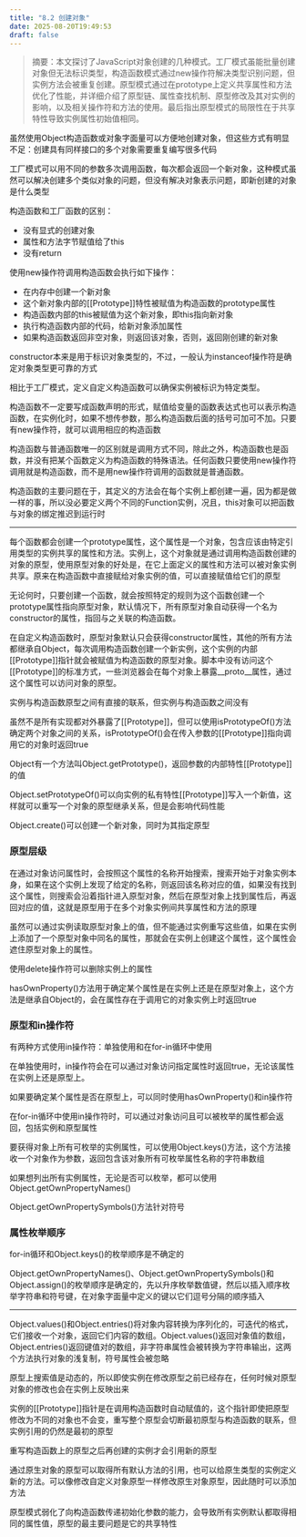 ```yaml
---
title: "8.2 创建对象"
date: 2025-08-20T19:49:53
draft: false
---
```


> 摘要：本文探讨了JavaScript对象创建的几种模式。工厂模式虽能批量创建对象但无法标识类型，构造函数模式通过new操作符解决类型识别问题，但实例方法会被重复创建。原型模式通过在prototype上定义共享属性和方法优化了性能，并详细介绍了原型链、属性查找机制、原型修改及其对实例的影响，以及相关操作符和方法的使用。最后指出原型模式的局限性在于共享特性导致实例属性初始值相同。

虽然使用Object构造函数或对象字面量可以方便地创建对象，但这些方式有明显不足：创建具有同样接口的多个对象需要重复编写很多代码

工厂模式可以用不同的参数多次调用函数，每次都会返回一个新对象，这种模式虽然可以解决创建多个类似对象的问题，但没有解决对象表示问题，即新创建的对象是什么类型

构造函数和工厂函数的区别：

- 没有显式的创建对象
- 属性和方法字节赋值给了this
- 没有return

使用new操作符调用构造函数会执行如下操作：

- 在内存中创建一个新对象
- 这个新对象内部的[[Prototype]]特性被赋值为构造函数的prototype属性
- 构造函数内部的this被赋值为这个新对象，即this指向新对象
- 执行构造函数内部的代码，给新对象添加属性
- 如果构造函数返回非空对象，则返回该对象，否则，返回刚创建的新对象

constructor本来是用于标识对象类型的，不过，一般认为instanceof操作符是确定对象类型更可靠的方式

相比于工厂模式，定义自定义构造函数可以确保实例被标识为特定类型。

构造函数不一定要写成函数声明的形式，赋值给变量的函数表达式也可以表示构造函数，在实例化时，如果不想传参数，那么构造函数后面的括号可加可不加。只要有new操作符，就可以调用相应的构造函数

构造函数与普通函数唯一的区别就是调用方式不同，除此之外，构造函数也是函数，并没有把某个函数定义为构造函数的特殊语法。任何函数只要使用new操作符调用就是构造函数，而不是用new操作符调用的函数就是普通函数。

构造函数的主要问题在于，其定义的方法会在每个实例上都创建一遍，因为都是做一样的事，所以没必要定义两个不同的Function实例，况且，this对象可以把函数与对象的绑定推迟到运行时

---

每个函数都会创建一个prototype属性，这个属性是一个对象，包含应该由特定引用类型的实例共享的属性和方法。实例上，这个对象就是通过调用构造函数创建的对象的原型，使用原型对象的好处是，在它上面定义的属性和方法可以被对象实例共享。原来在构造函数中直接赋给对象实例的值，可以直接赋值给它们的原型

无论何时，只要创建一个函数，就会按照特定的规则为这个函数创建一个prototype属性指向原型对象，默认情况下，所有原型对象自动获得一个名为constructor的属性，指回与之关联的构造函数。

在自定义构造函数时，原型对象默认只会获得constructor属性，其他的所有方法都继承自Object，每次调用构造函数创建一个新实例，这个实例的内部[[Prototype]]指针就会被赋值为构造函数的原型对象。脚本中没有访问这个[[Prototype]]的标准方式，一些浏览器会在每个对象上暴露\_\_proto\_\_属性，通过这个属性可以访问对象的原型。

实例与构造函数原型之间有直接的联系，但实例与构造函数之间没有

虽然不是所有实现都对外暴露了[[Prototype]]，但可以使用isPrototypeOf()方法确定两个对象之间的关系，isPrototypeOf()会在传入参数的[[Prototype]]指向调用它的对象时返回true

Object有一个方法叫Object.getPrototype()，返回参数的内部特性[[Prototype]]的值

Object.setPrototypeOf()可以向实例的私有特性[[Prototype]]写入一个新值，这样就可以重写一个对象的原型继承关系，但是会影响代码性能

Object.create()可以创建一个新对象，同时为其指定原型

### 原型层级

在通过对象访问属性时，会按照这个属性的名称开始搜索，搜索开始于对象实例本身，如果在这个实例上发现了给定的名称，则返回该名称对应的值，如果没有找到这个属性，则搜索会沿着指针进入原型对象，然后在原型对象上找到属性后，再返回对应的值，这就是原型用于在多个对象实例间共享属性和方法的原理

虽然可以通过实例读取原型对象上的值，但不能通过实例重写这些值，如果在实例上添加了一个原型对象中同名的属性，那就会在实例上创建这个属性，这个属性会遮住原型对象上的属性。

使用delete操作符可以删除实例上的属性

hasOwnProperty()方法用于确定某个属性是在实例上还是在原型对象上，这个方法是继承自Object的，会在属性存在于调用它的对象实例上时返回true

### 原型和in操作符

有两种方式使用in操作符：单独使用和在for-in循环中使用

在单独使用时，in操作符会在可以通过对象访问指定属性时返回true，无论该属性在实例上还是原型上。

如果要确定某个属性是否在原型上，可以同时使用hasOwnProperty()和in操作符

在for-in循环中使用in操作符时，可以通过对象访问且可以被枚举的属性都会返回，包括实例和原型属性

要获得对象上所有可枚举的实例属性，可以使用Object.keys()方法，这个方法接收一个对象作为参数，返回包含该对象所有可枚举属性名称的字符串数组

如果想列出所有实例属性，无论是否可以枚举，都可以使用Object.getOwnPropertyNames()

Object.getOwnPropertySymbols()方法针对符号

### 属性枚举顺序

for-in循环和Object.keys()的枚举顺序是不确定的

Object.getOwnPropertyNames()、Object.getOwnPropertySymbols()和Object.assign()的枚举顺序是确定的，先以升序枚举数值键，然后以插入顺序枚举字符串和符号键，在对象字面量中定义的键以它们逗号分隔的顺序插入

---

Object.values()和Object.entries()将对象内容转换为序列化的，可迭代的格式，它们接收一个对象，返回它们内容的数组。Object.values()返回对象值的数组，Object.entries()返回键值对的数组，非字符串属性会被转换为字符串输出，这两个方法执行对象的浅复制，符号属性会被忽略

原型上搜索值是动态的，所以即使实例在修改原型之前已经存在，任何时候对原型对象的修改也会在实例上反映出来

实例的[[Prototype]]指针是在调用构造函数时自动赋值的，这个指针即使把原型修改为不同的对象也不会变，重写整个原型会切断最初原型与构造函数的联系，但实例引用的仍然是最初的原型

重写构造函数上的原型之后再创建的实例才会引用新的原型

通过原生对象的原型可以取得所有默认方法的引用，也可以给原生类型的实例定义新的方法。可以像修改自定义对象原型一样修改原生对象原型，因此随时可以添加方法

原型模式弱化了向构造函数传递初始化参数的能力，会导致所有实例默认都取得相同的属性值，原型的最主要问题是它的共享特性
